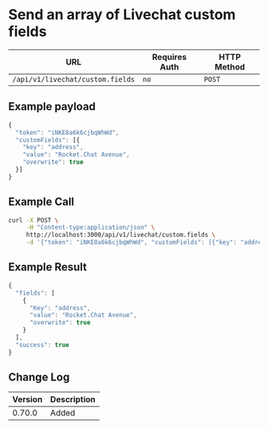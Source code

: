 # Send an array of Livechat custom fields

| URL                              | Requires Auth | HTTP Method |
| -------------------------------- | ------------- | ----------- |
| `/api/v1/livechat/custom.fields` | `no`          | `POST`      |

## Example payload

```javascript
{
  "token": "iNKE8a6k6cjbqWhWd",
  "customFields": [{
    "key": "address",
    "value": "Rocket.Chat Avenue",
    "overwrite": true
  }]
}
```

## Example Call

```bash
curl -X POST \
     -H "Content-type:application/json" \
     http://localhost:3000/api/v1/livechat/custom.fields \
     -d '{"token": "iNKE8a6k6cjbqWhWd", "customFields": [{"key": "address", "value": "Rocket.Chat Avenue", "overwrite": true}]}'
```

## Example Result

```javascript
{
  "fields": [
    {
      "Key": "address",
      "value": "Rocket.Chat Avenue",
      "overwrite": true
    }
  ],
  "success": true
}
```

## Change Log

| Version | Description |
| ------- | ----------- |
| 0.70.0  | Added       |

##
